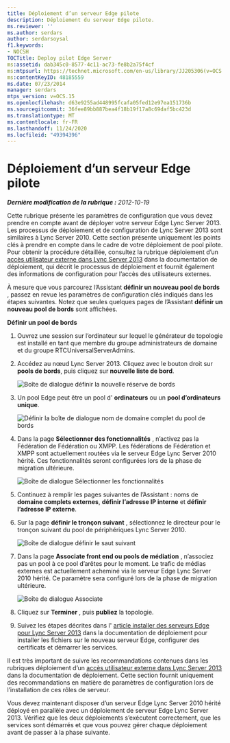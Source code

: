 ```yaml
---
title: Déploiement d’un serveur Edge pilote
description: Déploiement du serveur Edge pilote.
ms.reviewer: ''
ms.author: serdars
author: serdarsoysal
f1.keywords:
- NOCSH
TOCTitle: Deploy pilot Edge Server
ms:assetid: dab345c0-8577-4c11-ac73-fe8b2a75f4cf
ms:mtpsurl: https://technet.microsoft.com/en-us/library/JJ205306(v=OCS.15)
ms:contentKeyID: 48185559
ms.date: 07/23/2014
manager: serdars
mtps_version: v=OCS.15
ms.openlocfilehash: d63e9255ad448995fcafa05fed12e97ea151736b
ms.sourcegitcommit: 36fee89bb887bea4f18b19f17a8c69daf5bc423d
ms.translationtype: MT
ms.contentlocale: fr-FR
ms.lasthandoff: 11/24/2020
ms.locfileid: "49394396"
---
```

# <a name="deploy-pilot-edge-server"></a>Déploiement d’un serveur Edge pilote

<div data-xmlns="http://www.w3.org/1999/xhtml">

<div class="topic" data-xmlns="http://www.w3.org/1999/xhtml" data-msxsl="urn:schemas-microsoft-com:xslt" data-cs="https://msdn.microsoft.com/">

<div data-asp="https://msdn2.microsoft.com/asp">



</div>

<div id="mainSection">

<div id="mainBody">

<span> </span>

_**Dernière modification de la rubrique :** 2012-10-19_

Cette rubrique présente les paramètres de configuration que vous devez prendre en compte avant de déployer votre serveur Edge Lync Server 2013. Les processus de déploiement et de configuration de Lync Server 2013 sont similaires à Lync Server 2010. Cette section présente uniquement les points clés à prendre en compte dans le cadre de votre déploiement de pool pilote. Pour obtenir la procédure détaillée, consultez la rubrique déploiement d’un [accès utilisateur externe dans Lync Server 2013](lync-server-2013-deploying-external-user-access.md) dans la documentation de déploiement, qui décrit le processus de déploiement et fournit également des informations de configuration pour l’accès des utilisateurs externes.

À mesure que vous parcourez l’Assistant **définir un nouveau pool de bords** , passez en revue les paramètres de configuration clés indiqués dans les étapes suivantes. Notez que seules quelques pages de l’Assistant **définir un nouveau pool de bords** sont affichées.

**Définir un pool de bords**

1.  Ouvrez une session sur l’ordinateur sur lequel le générateur de topologie est installé en tant que membre du groupe administrateurs de domaine et du groupe RTCUniversalServerAdmins.

2.  Accédez au nœud Lync Server 2013. Cliquez avec le bouton droit sur **pools de bords**, puis cliquez sur **nouvelle liste de bord**.
    
    ![Boîte de dialogue définir la nouvelle réserve de bords](images/JJ205306.a90d388c-49ff-4620-a19d-42e2f1bb559c(OCS.15).jpg "Boîte de dialogue définir la nouvelle réserve de bords")

3.  Un pool Edge peut être un pool d' **ordinateurs** ou un **pool d’ordinateurs unique**.
    
    ![Définir la boîte de dialogue nom de domaine complet du pool de bords](images/JJ205306.4904fe8f-537c-4e66-a399-1bd8a316dc10(OCS.15).jpg "Définir la boîte de dialogue nom de domaine complet du pool de bords")

4.  Dans la page **Sélectionner des fonctionnalités** , n’activez pas la Fédération de Fédération ou XMPP. Les fédérations de Fédération et XMPP sont actuellement routées via le serveur Edge Lync Server 2010 hérité. Ces fonctionnalités seront configurées lors de la phase de migration ultérieure.
    
    ![Boîte de dialogue Sélectionner les fonctionnalités](images/JJ205306.cb0b45a4-2856-45ba-bd97-e49fafbb077e(OCS.15).jpg "Boîte de dialogue Sélectionner les fonctionnalités")

5.  Continuez à remplir les pages suivantes de l’Assistant : noms de **domaine complets externes**, **définir l’adresse IP interne** et **définir l’adresse IP externe**.

6.  Sur la page **définir le tronçon suivant** , sélectionnez le directeur pour le tronçon suivant du pool de périphériques Lync Server 2010.
    
    ![Boîte de dialogue définir le saut suivant](images/JJ205306.11baf3ea-74f5-4eb7-8650-b03b3b190416(OCS.15).jpg "Boîte de dialogue définir le saut suivant")

7.  Dans la page **Associate front end ou pools de médiation** , n’associez pas un pool à ce pool d’arêtes pour le moment. Le trafic de médias externes est actuellement acheminé via le serveur Edge Lync Server 2010 hérité. Ce paramètre sera configuré lors de la phase de migration ultérieure.
    
    ![Boîte de dialogue Associate](images/JJ205306.fe0da887-7b51-4564-afc5-d57da95a2eb6(OCS.15).jpg "Boîte de dialogue Associate")

8.  Cliquez sur **Terminer** , puis **publiez** la topologie.

9.  Suivez les étapes décrites dans l' [article installer des serveurs Edge pour Lync Server 2013](lync-server-2013-install-edge-servers.md) dans la documentation de déploiement pour installer les fichiers sur le nouveau serveur Edge, configurer des certificats et démarrer les services.

Il est très important de suivre les recommandations contenues dans les rubriques déploiement d’un [accès utilisateur externe dans Lync Server 2013](lync-server-2013-deploying-external-user-access.md) dans la documentation de déploiement. Cette section fournit uniquement des recommandations en matière de paramètres de configuration lors de l’installation de ces rôles de serveur.

Vous devez maintenant disposer d’un serveur Edge Lync Server 2010 hérité déployé en parallèle avec un déploiement de serveur Edge Lync Server 2013. Vérifiez que les deux déploiements s’exécutent correctement, que les services sont démarrés et que vous pouvez gérer chaque déploiement avant de passer à la phase suivante.

</div>

<span> </span>

</div>

</div>

</div>

